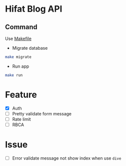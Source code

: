 # Hifat Blog API

## Command
Use [Makefile](https://makefiletutorial.com/)
- Migrate database
```bash
make migrate
```
- Run app
```bash
make run
```

# Feature

- [x] Auth
- [ ] Pretty validate form message
- [ ] Rate limit
- [ ] RBCA

# Issue

- [ ] Error validate message not show index when use `dive`